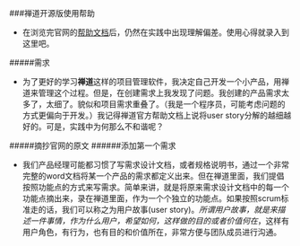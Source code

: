 
###禅道开源版使用帮助
+ 在浏览完官网的[帮助文档](http://www.zentao.net/book/zentaopmshelp.html)后，仍然在实践中出现理解偏差。使用心得就录入到这里吧。

#####需求
+ 为了更好的学习**禅道**这样的项目管理软件，我决定自己开发一个小产品，用禅道来管理这个过程。但是，在创建需求上我发现了问题。我创建的产品需求太多了，太细了。貌似和项目需求重叠了。（我是一个程序员，可能考虑问题的方式更偏向于开发。）我记得禅道官方帮助文档上说将user story分解的越细越好的。可是，实践中为何那么不和谐呢？


#####摘抄官网的原文
######添加第一个需求
+ 我们产品经理可能都习惯了写需求设计文档，或者规格说明书，通过一个非常完整的word文档将某一个产品的需求都定义出来。但在禅道里面，我们提倡按照功能点的方式来写需求。简单来讲，就是将原来需求设计文档中的每一个功能点摘出来，录在禅道里面，作为一个个独立的功能点。如果按照scrum标准走的话，我们可以称之为用户故事(user story)。*所谓用户故事，就是来描述一件事情，作为什么用户，希望如何，这样做的目的或者价值何在*，这样有用户角色，有行为，也有目的和价值所在，非常方便与团队成员进行沟通。


